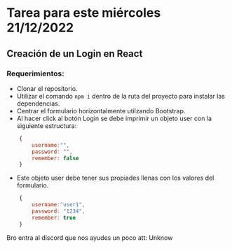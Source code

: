 # Tarea para este miércoles 21/12/2022

## Creación de un Login en React

### Requerimientos:

- Clonar el repositorio.
- Utilizar el comando `npm i` dentro de la ruta del proyecto para instalar las dependencias.
- Centrar el formulario horizontalmente utilzando Bootstrap.
- Al hacer click al botón Login se debe imprimir un objeto user con la siguiente estructura:

```js
    {
        username:"",
        password: "",
        remember: false
    }
```

- Este objeto user debe tener sus propiades llenas con los valores del formulario.

```js
    {
        username:"user1",
        password: "1234",
        remember: true
    }
```

Bro entra al discord que nos ayudes un poco
att: Unknow
